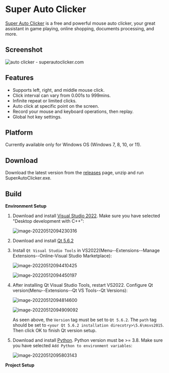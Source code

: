 # Super Auto Clicker

[Super Auto Clicker](https://superautoclicker.com/) is a free and powerful mouse auto clicker, your great assistant in game playing, online shopping, documents processing, and more. 



## Screenshot

![auto clicker - superautoclicker.com](https://superautoclicker.com/assets/img/hero/superautoclicker.com.png)



## Features

- Supports left, right, and middle mouse click. 
- Click interval can vary from 0.001s to 999mins.
- Infinite repeat or limited clicks.
- Auto click at specific point on the screen.
- Record your mouse and keyboard operations, then replay.
- Global hot key settings.



## Platform

Currently available only for Windows OS (Windows 7, 8, 10, or 11).



## Download

Download the latest version from the [releases](https://github.com/simonstek/SuperAutoClicker/releases) page, unzip and run SuperAutoClicker.exe.



## Build

**Environment Setup**

1. Download and install [Visual Studio 2022](https://visualstudio.microsoft.com/vs/). Make sure you have selected "Desktop development with C++":

   ![image-20220512094230316](C:\Users\Simon\AppData\Roaming\Typora\typora-user-images\image-20220512094230316.png)

   

2. Download and install [Qt 5.6.2](https://download.qt.io/new_archive/qt/5.6/5.6.2/qt-opensource-windows-x86-msvc2015-5.6.2.exe)

   

3. Install `Qt Visual Studio Tools` in VS2022(Menu--Extensions--Manage Extensions--Online-Visual Studio Marketplace):

   ![image-20220512094410425](C:\Users\Simon\AppData\Roaming\Typora\typora-user-images\image-20220512094410425.png)

   ![image-20220512094450197](C:\Users\Simon\AppData\Roaming\Typora\typora-user-images\image-20220512094450197.png)

   

4. After installing Qt Visual Studio Tools, restart VS2022. Configure Qt version(Menu--Extensions--Qt VS Tools--Qt Versions):

   ![image-20220512094814600](C:\Users\Simon\AppData\Roaming\Typora\typora-user-images\image-20220512094814600.png)

   ![image-20220512094909092](C:\Users\Simon\AppData\Roaming\Typora\typora-user-images\image-20220512094909092.png)

   As seen above, the `Version` tag must be set to `Qt 5.6.2`. The `path` tag should be set to  `<your Qt 5.6.2 installation direcotry>\5.6\msvs2015`. Then click OK to finish Qt version setup.

   

5. Download and install [Python](https://www.python.org/downloads/). Python version must be >= 3.8. Make sure you have selected `Add Python to environment variables`:

   ![image-20220512095803143](C:\Users\Simon\AppData\Roaming\Typora\typora-user-images\image-20220512095803143.png)





**Project Setup**



